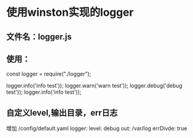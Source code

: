# 使用winston实现的logger

## 文件名：logger.js

##  使用：
const logger = require("./logger");

logger.info('info test'));
logger.warn('warn test'));
logger.debug('debug test'));
logger.info('info test'));

##  自定义level,输出目录，err日志
增加 /config/default.yaml
logger:
  level: debug
  out: /var/log
  errDivde: true
